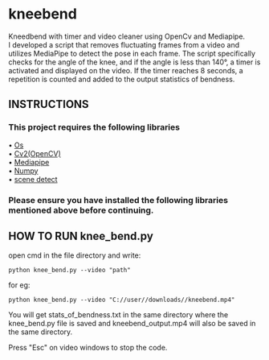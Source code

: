 # kneebend
Kneedbend with timer and video cleaner using OpenCv and Mediapipe.<br />
I developed a script that removes fluctuating frames from a video and utilizes MediaPipe to detect the pose in each frame. The script specifically checks for the angle of the knee, and if the angle is less than 140°, a timer is activated and displayed on the video. If the timer reaches 8 seconds, a repetition is counted and added to the output statistics of bendness.

## INSTRUCTIONS
### This project requires the following libraries<br />

• [Os](https://python.readthedocs.io/en/stable/library/os.html)<br />
• [Cv2(OpenCV)](https://docs.opencv.org/4.x/)<br />
• [Mediapipe](https://google.github.io/mediapipe/)<br />
• [Numpy](https://numpy.org/)<br />
• [scene detect](http://scenedetect.com/en/latest/)<br />

### Please ensure you have installed the following libraries mentioned above before continuing.


## HOW TO RUN knee_bend.py

open cmd in the file directory and write:
```
python knee_bend.py --video "path"
```
for eg:
```
python knee_bend.py --video "C://user//downloads//kneebend.mp4"
```
You will get stats_of_bendness.txt in the same directory where the knee_bend.py file is saved
and kneebend_output.mp4 will also be saved in the same directory.

Press "Esc" on video windows to stop the code.
